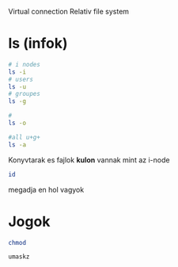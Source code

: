 Virtual connection
Relativ file system



# ls (infok)
```zsh
# i nodes
ls -i
# users
ls -u
# groupes
ls -g

#
ls -o

#all u+g+
ls -a 
```

Konyvtarak es fajlok **kulon** vannak mint az i-node

```zsh
id
```
megadja en hol vagyok

# Jogok
```zsh
chmod 
```

```zsh
umaskz
```
